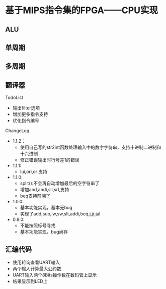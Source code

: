 # 基于MIPS指令集的FPGA——CPU实现

## ALU
## 单周期
## 多周期
## 翻译器

TodoList
* 输出filter选项
* 增加更多指令支持
* 优化指令编号

ChangeLog
* 1.1.2：
    - 使用自己写的str2int函数处理输入中的数字字符串，支持十进制二进制和十六进制
    - 修正错误输出时行号差1的错误
* 1.1.1:
    - lui,ori,or 支持
* 1.1.0:
    - split():不会再自动增加最后的空字符串了
    - 增加and,andi,sll,srl,支持
    - beq支持前溯了
* 1.0.0:
    - 基本功能实现，基本无bug
    - 实现了add,sub,lw,sw,slt,addi,beq,j,jr,jal
* 0.9.0:
    - 不能按照标号寻找
    - 基本功能实现，bug尚存

## 汇编代码

* 使用轮询查看UART输入
* 两个输入计算最大公约数
* UART输入两个8Bits操作数在数码管上显示
* 结果显示到LED上
